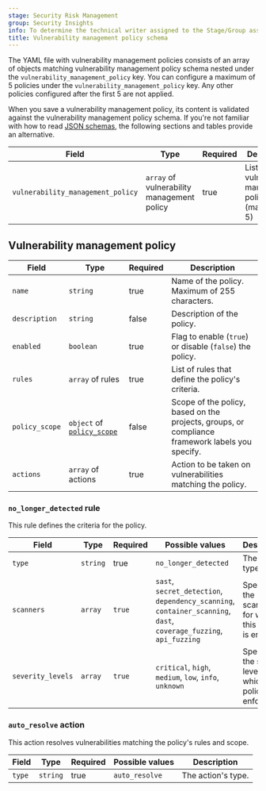 ```yaml
---
stage: Security Risk Management
group: Security Insights
info: To determine the technical writer assigned to the Stage/Group associated with this page, see https://handbook.gitlab.com/handbook/product/ux/technical-writing/#assignments
title: Vulnerability management policy schema
---
```


The YAML file with vulnerability management policies consists of an array of objects matching
vulnerability management policy schema nested under the `vulnerability_management_policy` key. You
can configure a maximum of 5 policies under the `vulnerability_management_policy` key. Any other
policies configured after the first 5 are not applied.

When you save a vulnerability management policy, its content is validated against the vulnerability
management policy schema. If you're not familiar with how to read
[JSON schemas](https://json-schema.org/), the following sections and tables provide an alternative.

| Field                             | Type                                       | Required | Description |
|-----------------------------------|--------------------------------------------|----------|-------------|
| `vulnerability_management_policy` | `array` of vulnerability management policy | true     | List of vulnerability management policies (maximum 5) |

## Vulnerability management policy

| Field          | Type                                         | Required | Description |
|----------------|----------------------------------------------|----------|-------------|
| `name`         | `string`                                     | true     | Name of the policy. Maximum of 255 characters. |
| `description`  | `string`                                     | false    | Description of the policy. |
| `enabled`      | `boolean`                                    | true     | Flag to enable (`true`) or disable (`false`) the policy. |
| `rules`        | `array` of rules                             | true     | List of rules that define the policy's criteria. |
| `policy_scope` | `object` of [`policy_scope`](index.md#scope) | false    | Scope of the policy, based on the projects, groups, or compliance framework labels you specify. |
| `actions`      | `array` of actions                           | true     | Action to be taken on vulnerabilities matching the policy. |

### `no_longer_detected` rule

This rule defines the criteria for the policy.

| Field | Type | Required | Possible values | Description |
|-------|------|----------|-----------------|-------------|
| `type` | `string` | true | `no_longer_detected` | The rule's type. |
| `scanners` | `array` | `true` | `sast`, `secret_detection`, `dependency_scanning`, `container_scanning`, `dast`, `coverage_fuzzing`, `api_fuzzing` | Specifies the scanners for which this policy is enforced. |
| `severity_levels` | `array` | `true` | `critical`, `high`, `medium`, `low`, `info`, `unknown` | Specifies the severity levels for which this policy is enforced. |

### `auto_resolve` action

This action resolves vulnerabilities matching the policy's rules and scope.

| Field  | Type     | Required | Possible values | Description |
|--------|----------|----------|-----------------|-------------|
| `type` | `string` | true     | `auto_resolve`  | The action's type. |
